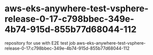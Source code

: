 # aws-eks-anywhere-test-vsphere-release-0-17-c798bbec-349e-4b74-915d-855b77d68044-112
repository for use with E2E test job aws-eks-anywhere-test-vsphere-release-0-17:c798bbec-349e-4b74-915d-855b77d68044-112

